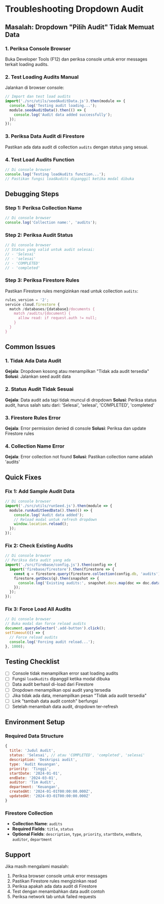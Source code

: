 # Troubleshooting Dropdown Audit

## Masalah: Dropdown "Pilih Audit" Tidak Memuat Data

### 1. Periksa Console Browser
Buka Developer Tools (F12) dan periksa console untuk error messages terkait loading audits.

### 2. Test Loading Audits Manual
Jalankan di browser console:
```javascript
// Import dan test load audits
import('./src/utils/seedAuditData.js').then(module => {
  console.log('Testing audit loading...');
  module.seedAuditData().then(() => {
    console.log('Audit data added successfully');
  });
});
```

### 3. Periksa Data Audit di Firestore
Pastikan ada data audit di collection `audits` dengan status yang sesuai.

### 4. Test Load Audits Function
```javascript
// Di console browser
console.log('Testing loadAudits function...');
// Pastikan fungsi loadAudits dipanggil ketika modal dibuka
```

## Debugging Steps

### Step 1: Periksa Collection Name
```javascript
// Di console browser
console.log('Collection name:', 'audits');
```

### Step 2: Periksa Audit Status
```javascript
// Di console browser
// Status yang valid untuk audit selesai:
// - 'Selesai'
// - 'selesai' 
// - 'COMPLETED'
// - 'completed'
```

### Step 3: Periksa Firestore Rules
Pastikan Firestore rules mengizinkan read untuk collection `audits`:
```javascript
rules_version = '2';
service cloud.firestore {
  match /databases/{database}/documents {
    match /audits/{document} {
      allow read: if request.auth != null;
    }
  }
}
```

## Common Issues

### 1. Tidak Ada Data Audit
**Gejala**: Dropdown kosong atau menampilkan "Tidak ada audit tersedia"
**Solusi**: Jalankan seed audit data

### 2. Status Audit Tidak Sesuai
**Gejala**: Data audit ada tapi tidak muncul di dropdown
**Solusi**: Periksa status audit, harus salah satu dari: 'Selesai', 'selesai', 'COMPLETED', 'completed'

### 3. Firestore Rules Error
**Gejala**: Error permission denied di console
**Solusi**: Periksa dan update Firestore rules

### 4. Collection Name Error
**Gejala**: Error collection not found
**Solusi**: Pastikan collection name adalah 'audits'

## Quick Fixes

### Fix 1: Add Sample Audit Data
```javascript
// Di console browser
import('./src/utils/runSeed.js').then(module => {
  module.runAuditSeedData().then(() => {
    console.log('Audit data added');
    // Reload modal untuk refresh dropdown
    window.location.reload();
  });
});
```

### Fix 2: Check Existing Audits
```javascript
// Di console browser
// Periksa data audit yang ada
import('./src/firebase/config.js').then(config => {
  import('firebase/firestore').then(firestore => {
    const q = firestore.query(firestore.collection(config.db, 'audits'));
    firestore.getDocs(q).then(snapshot => {
      console.log('Existing audits:', snapshot.docs.map(doc => doc.data()));
    });
  });
});
```

### Fix 3: Force Load All Audits
```javascript
// Di console browser
// Buka modal dan force reload audits
document.querySelector('.add-button').click();
setTimeout(() => {
  // Force reload audits
  console.log('Forcing audit reload...');
}, 1000);
```

## Testing Checklist

- [ ] Console tidak menampilkan error saat loading audits
- [ ] Fungsi `loadAudits` dipanggil ketika modal dibuka
- [ ] Data audit berhasil di-load dari Firestore
- [ ] Dropdown menampilkan opsi audit yang tersedia
- [ ] Jika tidak ada data, menampilkan pesan "Tidak ada audit tersedia"
- [ ] Link "tambah data audit contoh" berfungsi
- [ ] Setelah menambah data audit, dropdown ter-refresh

## Environment Setup

### Required Data Structure
```javascript
{
  title: 'Judul Audit',
  status: 'Selesai', // atau 'COMPLETED', 'completed', 'selesai'
  description: 'Deskripsi audit',
  type: 'Audit Keuangan',
  priority: 'Tinggi',
  startDate: '2024-01-01',
  endDate: '2024-03-01',
  auditor: 'Tim Audit',
  department: 'Keuangan',
  createdAt: '2024-01-01T00:00:00.000Z',
  updatedAt: '2024-03-01T00:00:00.000Z'
}
```

### Firestore Collection
- **Collection Name**: `audits`
- **Required Fields**: `title`, `status`
- **Optional Fields**: `description`, `type`, `priority`, `startDate`, `endDate`, `auditor`, `department`

## Support

Jika masih mengalami masalah:
1. Periksa browser console untuk error messages
2. Pastikan Firestore rules mengizinkan read
3. Periksa apakah ada data audit di Firestore
4. Test dengan menambahkan data audit contoh
5. Periksa network tab untuk failed requests
